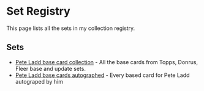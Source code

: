 # Set Registry

This page lists all the sets in my collection registry.

## Sets

- [Pete Ladd base card collection](./pete-ladd-base-card-collection/) - All the base cards from Topps, Donrus, Fleer base and update sets.
- [Pete Ladd base cards autographed](./pete-ladd-base-cards-autographed/) - Every based card for Pete Ladd autograped by him

